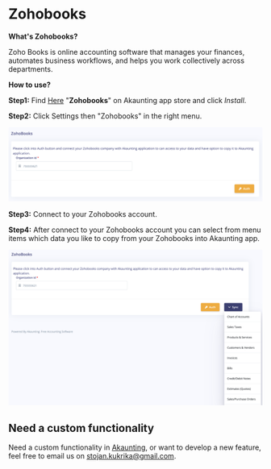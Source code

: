Zohobooks
==========

**What's Zohobooks?** 

Zoho Books is online accounting software that manages your finances, automates business workflows, and helps you work collectively across departments.

**How to use?**

**Step1:** Find [Here](https://akaunting.com/apps/zohobooks) "**Zohobooks**" on Akaunting app store and click _Install_. 

**Step2:** Click Settings then "Zohobooks" in the right menu. 

![new field](_images/zohobooks-start.png)

**Step3:** Connect to your Zohobooks account.

**Step4:** After connect to your Zohobooks account you can select from menu items which data you like to copy from your Zohobooks into Akaunting app.

![new field](_images/zohobooks-sync-menu.png)

## Need a custom functionality

Need a custom functionality in [Akaunting](https://akaunting.com), or want to develop a new feature, feel free to email us on stojan.kukrika@gmail.com.
